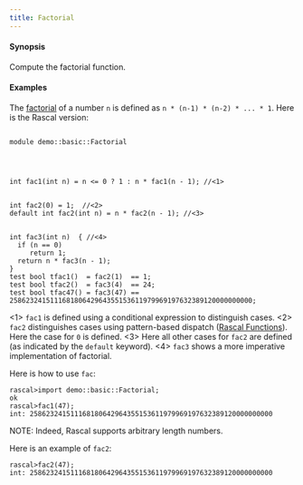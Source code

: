 ```yaml
---
title: Factorial
---
```


#### Synopsis

Compute the factorial function.

#### Examples

The [factorial](http://en.wikipedia.org/wiki/Factorial)
of a number `n` is defined as `n * (n-1) * (n-2) * ... * 1`.
Here is the Rascal version:

```rascal

module demo::basic::Factorial




int fac1(int n) = n <= 0 ? 1 : n * fac1(n - 1); //<1>


int fac2(0) = 1;  //<2>
default int fac2(int n) = n * fac2(n - 1); //<3>


int fac3(int n)  { //<4>
  if (n == 0) 
     return 1;
  return n * fac3(n - 1);
}
test bool tfac1()  = fac2(1)  == 1;
test bool tfac2()  = fac3(4)  == 24;
test bool tfac47() = fac3(47) == 258623241511168180642964355153611979969197632389120000000000;

```
          
<1> `fac1` is defined using a conditional expression to distinguish cases.
<2> `fac2` distinguishes cases using pattern-based dispatch ([Rascal Functions](../../../Rascal/Declarations/Function)).
    Here the case for `0` is defined.
<3> Here all other cases for `fac2` are defined (as indicated by the `default` keyword).
<4> `fac3` shows a more imperative implementation of factorial.

Here is how to use `fac`:


```rascal-shell
rascal>import demo::basic::Factorial;
ok
rascal>fac1(47);
int: 258623241511168180642964355153611979969197632389120000000000
```

NOTE: Indeed, Rascal supports arbitrary length numbers.
 
Here is an example of `fac2`:

```rascal-shell
rascal>fac2(47);
int: 258623241511168180642964355153611979969197632389120000000000
```


